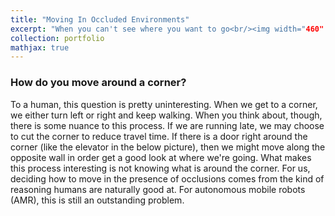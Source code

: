 ```yaml
---
title: "Moving In Occluded Environments"
excerpt: "When you can't see where you want to go<br/><img width="460" height="300" src='/images/research_pics/2020/occ_env/intro.png'>"
collection: portfolio
mathjax: true
---
```


### How do you move around a corner?

To a human, this question is pretty uninteresting. When we get to a corner, we either turn left or right and keep walking. When you think about, though, there is some nuance to this process. If we are running late, we may choose to cut the corner to reduce travel time. If there is a door right around the corner (like the elevator in the below picture), then we might move along the opposite wall in order get a good look at where we're going. What makes this process interesting is not knowing what is around the corner. For us, deciding how to move in the presence of occlusions comes from the kind of reasoning humans are naturally good at. For autonomous mobile robots (AMR), this is still an outstanding problem.


